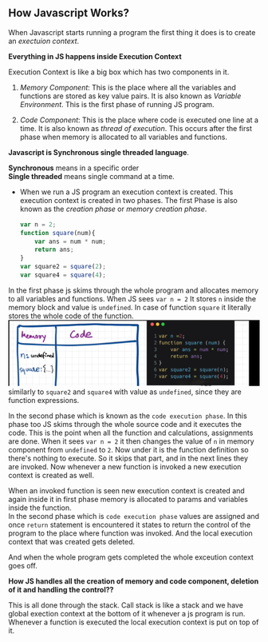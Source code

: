 ## How Javascript Works? 

When Javascript starts running a program the first thing it does is to create an _exectuion context_. 

**Everything in JS happens inside Execution Context**

Execution Context is like a big box which has two components in it.   
1. _Memory Component_: This is the place where all the variables and functions are stored as key value pairs. It is also known as *Variable Environment*. This is the first phase of running JS program. 

2. _Code Component_: This is the place where code is executed one line at a time. It is also known as _thread of execution_. This occurs after the first phase when memory is allocated to all variables and functions. 

**Javascript is Synchronous single threaded language**. 

**Synchronous** means in a specific order  
**Single threaded** means single command at a time.

- When we run a JS program an execution context is created. This execution context is created in two phases. The first Phase is also known as the _creation phase_ or _memory creation phase_. 
    ```js
    var n = 2; 
    function square(num){
        var ans = num * num;
        return ans;
    } 
    var square2 = square(2);
    var square4 = square(4);
    ```
In the first phase js skims through the whole program and allocates memory to all variables and functions.  When JS sees ``var n = 2`` It stores ``n`` inside the memory block and value is ``undefined``. In case of function ``square`` it literally stores the whole code of the function. 
![FirstPhase](../images/core-js-00.png)  
similarly to ``square2`` and ``square4`` with value as ``undefined``, since they are function expressions.  

In the second phase which is known as the ``code execution phase``. In this phase too JS skims through the whole source code and it executes the code. This is the point when all the function and calculations, assignments are done. When it sees ``var n = 2`` it then changes the value of ``n`` in memory component from ``undefined`` to ``2``. Now under it is the function definition so there's nothing to execute. So it skips that part, and in the next lines they are invoked. Now whenever a new function is invoked a new execution context is created as well. 

When an invoked function is seen new execution context is created and again inside it in first phase memory is allocated to params and variables inside the function.   
In the second phase which is ``code execution phase`` values are assigned and once ``return`` statement is encountered it states to return the control of the program to the place where function was invoked.
And the local execution context that was created gets deleted. 

And when the whole program gets completed the whole exceution context goes off.   

**How JS handles all the creation of memory and code component, deletion of it and handling the control??**

This is all done through the stack. Call stack is like a stack and we have global exection context at the bottom of it whenever a js program is run. 
Whenever a function is executed the local execution context is put on top of it. 